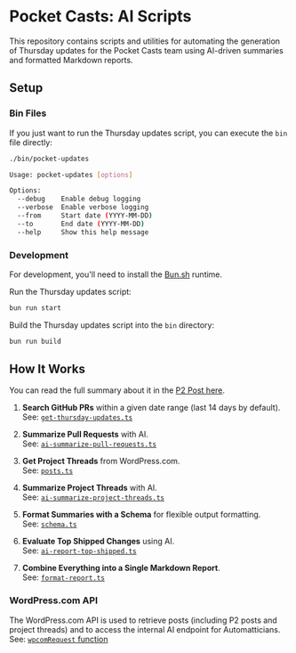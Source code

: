# Pocket Casts: AI Scripts

This repository contains scripts and utilities for automating the generation of Thursday updates for the Pocket Casts team using AI-driven summaries and formatted Markdown reports.

## Setup

### Bin Files

If you just want to run the Thursday updates script, you can execute the `bin` file directly:

```bash
./bin/pocket-updates
```

```sh
Usage: pocket-updates [options]

Options:
  --debug    Enable debug logging
  --verbose  Enable verbose logging
  --from     Start date (YYYY-MM-DD)
  --to       End date (YYYY-MM-DD)
  --help     Show this help message
```

### Development

For development, you'll need to install the [Bun.sh](https://bun.sh/) runtime.

Run the Thursday updates script:

```bash
bun run start
```

Build the Thursday updates script into the `bin` directory:

```bash
bun run build
```

## How It Works

You can read the full summary about it in the [P2 Post here](https://pocketcastsp2.wordpress.com/2024/12/13/thursday-updates-with-ai/).

1. **Search GitHub PRs** within a given date range (last 14 days by default).  
   See: [`get-thursday-updates.ts`](./src/workflow/thursday-updates/get-thursday-updates.ts)

2. **Summarize Pull Requests** with AI.  
   See: [`ai-summarize-pull-requests.ts`](./src/workflow/thursday-updates/ai-summarize-pull-requests.ts)

3. **Get Project Threads** from WordPress.com.  
   See: [`posts.ts`](./src/lib/wpcom/posts.ts)

4. **Summarize Project Threads** with AI.  
   See: [`ai-summarize-project-threads.ts`](./src/workflow/thursday-updates/ai-summarize-project-threads.ts)

5. **Format Summaries with a Schema** for flexible output formatting.  
   See: [`schema.ts`](./src/lib/ai/nchain/schema/schema.ts)

6. **Evaluate Top Shipped Changes** using AI.  
   See: [`ai-report-top-shipped.ts`](./src/workflow/thursday-updates/ai-report-top-shipped.ts)

7. **Combine Everything into a Single Markdown Report**.  
   See: [`format-report.ts`](./src/workflow/thursday-updates/format-report.ts)

### WordPress.com API

The WordPress.com API is used to retrieve posts (including P2 posts and project threads) and to access the internal AI endpoint for Automatticians.  
See: [`wpcomRequest` function](./src/lib/wpcom/wpcom.ts)
